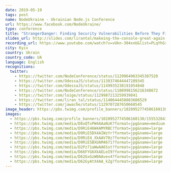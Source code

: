 ```yaml
---
date: 2019-05-19
tags: post
name: NodeUkraine - Ukrainian Node.js Conference
url: https://www.facebook.com/NodeUkraine/
type: conference
title: "StrangerDanger: Finding Security Vulnerabilities Before They Find You!"
slides_url: http://slides.com/lirantal/makeing-the-console-great-again
recording_url: https://www.youtube.com/watch?v=vUkn-304xnU&list=PLqYhGsQ9iSEqp4vWUhgzQVgWlBaDTrhlf&index=46&t=9s&ab_channel=DATAMINER
city: Kyiv
country: Ukrain
country_code: UA
language: English
recognitions:
  twitter:
    - https://twitter.com/NodeConference/status/1129964963345387520
    - https://twitter.com/OdessaJS/status/1138374644447289345
    - https://twitter.com/OdessaJS/status/1149935238191054848
    - https://twitter.com/NodeConference/status/1108998156216348672
    - https://twitter.com/loige/status/1129987213259939841
    - https://twitter.com/liran_tal/status/1140644458083606529
    - https://twitter.com/jawache/status/1129707287650668545
image_header: https://pbs.twimg.com/profile_banners/1028952774506160130/1555328430/1500x500
images:
  - https://pbs.twimg.com/profile_banners/1028952774506160130/1555328430/1500x500
  - https://pbs.twimg.com/media/D8xQTxPW4AAaNzK?format=jpg&name=medium
  - https://pbs.twimg.com/media/D9RiE46W4AMYRBC?format=jpg&name=large
  - https://pbs.twimg.com/media/D9RiE5DX4AIWzYr?format=jpg&name=large
  - https://pbs.twimg.com/media/D9RiE4_XkAAV70z?format=jpg&name=large
  - https://pbs.twimg.com/media/D9RiE5BXUAM4671?format=jpg&name=large
  - https://pbs.twimg.com/media/D2Pz71aWwAA6Sst?format=jpg&name=large
  - https://pbs.twimg.com/media/D66FYG6XkAELeI9?format=jpg&name=large
  - https://pbs.twimg.com/media/D62GxGzW0AAvev4?format=jpg&name=large
  - https://pbs.twimg.com/media/D62GyAtX4AA_kZg?format=jpg&name=large
---
```

